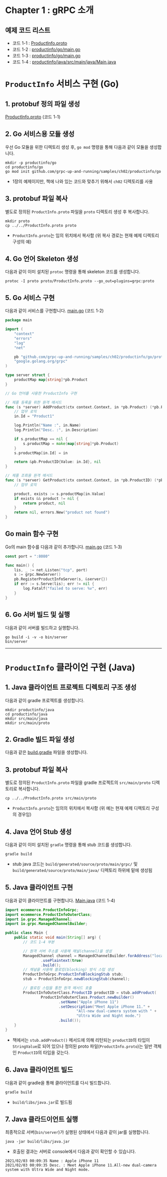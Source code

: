 # Chapter 1 : gRPC 소개

## 예제 코드 리스트
- 코드 1-1 : [ProductInfo.proto](ProductInfo.proto)
- 코드 1-2 : [productinfo/go/main.go](productinfo/go/main.go)
- 코드 1-3 : [productinfo/go/main.go](productinfo/go/main.go)
- 코드 1-4 : [productinfo/java/src/main/java/Main.java](productinfo/java/src/main/java/Main.java)

# `ProductInfo` 서비스 구현 (Go)

## 1. protobuf 정의 파일 생성
[ProductInfo.proto](ProductInfo.proto) (코드 1-1)

## 2. Go 서비스용 모듈 생성
우선 Go 모듈을 위한 디렉토리 생성 후, `go mod` 명령을 통해 다음과 같이 모듈을 생성합니다.
```shell
mkdir -p productinfo/go
cd productinfo/go
go mod init github.com/grpc-up-and-running/samples/ch02/productinfo/go
```
- 1장의 예제이지만, 책에 나와 있는 코드와 맞추기 위해서 `ch02` 디렉토리를 사용

## 3. protobuf 파일 복사
별도로 정의된 `ProductInfo.proto` 파일을 `proto` 디렉토리 생성 후 복사합니다.
```shell
mkdir proto
cp ../../ProductInfo.proto proto
```
- `ProductInfo.proto`는 임의 위치에서 복사함 (위 복사 경로는 현재 예제 디렉토리 구성의 예)

## 4. Go 언어 Skeleton 생성 
다음과 같이 이미 설치된 `protoc` 명령을 통해 skeleton 코드를 생성합니다.
```shell
protoc -I proto proto/ProductInfo.proto --go_out=plugins=grpc:proto 
```

## 5. Go 서비스 구현
다음과 같이 서비스를 구현합니다.
[main.go](productinfo/go/main.go) (코드 1-2)
```go
package main

import (
	"context"
	"errors"
	"log"
	"net"

	pb "github.com/grpc-up-and-running/samples/ch02/productinfo/go/proto"
	"google.golang.org/grpc"
)

type server struct {
	productMap map[string]*pb.Product
}

// Go 언어를 사용한 ProductInfo 구현

// 제품 등록을 위한 원격 메서드
func (s *server) AddProduct(ctx context.Context, in *pb.Product) (*pb.ProductID, error) {
	// 업무 로직
	in.Id = "Product1"

	log.Println("Name :", in.Name)
	log.Println("Desc. :", in.Description)

    if s.productMap == nil {
    	s.productMap = make(map[string]*pb.Product)
    }
	s.productMap[in.Id] = in

	return &pb.ProductID{Value: in.Id}, nil
}

// 제품 조회용 원격 메서드
func (s *server) GetProduct(ctx context.Context, in *pb.ProductID) (*pb.Product, error) {
	// 업무 로직

	product, exists := s.productMap[in.Value]
	if exists && product != nil {
		return product, nil
	}
	return nil, errors.New("product not found")
}
```

## Go main 함수 구현
Go의 main 함수를 다음과 같이 추가합니다.
[main.go](productinfo/go/main.go) (코드 1-3)
```go
const port = ":8080"

func main() {
	lis, _ := net.Listen("tcp", port)
	s := grpc.NewServer()
	pb.RegisterProductInfoServer(s, &server{})
	if err := s.Serve(lis); err != nil {
		log.Fatalf("failed to serve: %v", err)
	}
}
```

## 6. Go 서버 빌드 및 실행
다음과 같이 서버를 빌드하고 실행합니다.
```shell
go build -i -v -o bin/server
bin/server
```

---
# `ProductInfo` 클라이언 구현 (Java)
## 1. Java 클라이언트 프로젝트 디렉토리 구조 생성
다음과 같이 gradle 프로젝트를 생성합니다.
```shell
mkdir productinfo/java
cd productinfo/java
mkdir src/main/java
mkdir src/main/proto
```

## 2. Gradle 빌드 파일 생성
다음과 같은 [build.gradle](productinfo/java/build.gradle) 파일을 생성합니다.

## 3. protobuf 파일 복사
별도로 정의된 `ProductInfo.proto` 파일을 gradle 프로젝트의 `src/main/proto` 디렉토리로 복사합니다.
```shell
cp ../../ProductInfo.proto src/main/proto
```
- `ProductInfo.proto`는 임의의 위치에서 복사함 (위 예는 현재 예제 디렉토리 구성의 경우임)

## 4. Java 언어 Stub 생성
다음과 같이 이미 설치된 `gradle` 명령을 통해 stub 코드를 생성합니다.
```shell
gradle build
```
- stub java 코드는 `build/generated/source/proto/main/grpc/` 및 `build/generated/source/proto/main/java/` 디렉토리 하위에 밑에 생성됨

## 5. Java 클라이언트 구현
다음과 같이 클라이언트를 구현합니다. 
[Main.java](productinfo/java/src/main/java/Main.java) (코드 1-4)
```java
import ecommerce.ProductInfoGrpc;
import ecommerce.ProductInfoOuterClass;
import io.grpc.ManagedChannel;
import io.grpc.ManagedChannelBuilder;

public class Main {
    public static void main(String[] arg) {
        // 코드 1-4 부분

        // 원격 서버 주소를 사용해 채널(channel)을 생성
        ManagedChannel channel = ManagedChannelBuilder.forAddress("localhost", 8080)
                .usePlaintext(true)
                .build();
        // 채널을 사용해 블로킹(blocking) 방식 스텁 생성
        ProductInfoGrpc.ProductInfoBlockingStub stub;
        stub = ProductInfoGrpc.newBlockingStub(channel);

        // 블로킹 스텁을 통한 원격 메서드 호출
        ProductInfoOuterClass.ProductID productID = stub.addProduct(
                ProductInfoOuterClass.Product.newBuilder()
                        .setName("Apple iPhone 11")
                        .setDescription("Meet Apple iPhone 11." +
                                "All-new dual-camera system with " +
                                "Ultra Wide and Night mode.")
                        .build());
    }
}
```
- 책에서는 `stub.addProduct()` 메서드에 의해 리턴되는 `productID`의 타입이 `StringValue`로 되어 있으나
  정의된 proto 파일(`ProductInfo.proto`)는 일반 객체인 `ProductID`의 타입을 갖는다.
 
## 6. Java 클라이언트 빌드
다음과 같이 gradle을 통해 클라이언트를 다시 빌드합니다.
```shell
gradle build
```
- `build/libs/java.jar`로 빌드됨

## 7. Java 클라드이언트 실행
최종적으로 서버(`bin/server`)가 실행된 상태에서 다음과 같이 jar를 실행합니다.
```shell
java -jar build/libs/java.jar
```
- 호출된 결과는 서버로 console에서 다음과 같이 확인할 수 있습니다.
```shell
2021/02/03 00:09:35 Name : Apple iPhone 11
2021/02/03 00:09:35 Desc. : Meet Apple iPhone 11.All-new dual-camera system with Ultra Wide and Night mode.
```